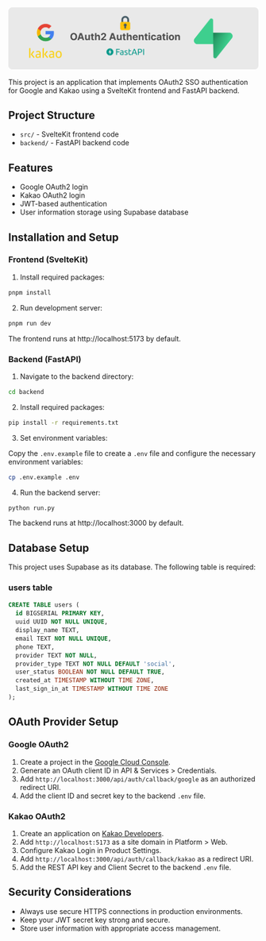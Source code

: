 <img src="images/Svelte-FastAPI-Supabase-OAuth2-authentication.png"/>

This project is an application that implements OAuth2 SSO authentication for Google and Kakao using a SvelteKit frontend and FastAPI backend.

## Project Structure

- `src/` - SvelteKit frontend code
- `backend/` - FastAPI backend code

## Features

- Google OAuth2 login
- Kakao OAuth2 login
- JWT-based authentication
- User information storage using Supabase database

## Installation and Setup

### Frontend (SvelteKit)

1. Install required packages:

```bash
pnpm install
```

2. Run development server:

```bash
pnpm run dev
```

The frontend runs at http://localhost:5173 by default.

### Backend (FastAPI)

1. Navigate to the backend directory:

```bash
cd backend
```

2. Install required packages:

```bash
pip install -r requirements.txt
```

3. Set environment variables:

Copy the `.env.example` file to create a `.env` file and configure the necessary environment variables:

```bash
cp .env.example .env
```

4. Run the backend server:

```bash
python run.py
```

The backend runs at http://localhost:3000 by default.

## Database Setup

This project uses Supabase as its database. The following table is required:

### users table

```sql
CREATE TABLE users (
  id BIGSERIAL PRIMARY KEY,
  uuid UUID NOT NULL UNIQUE,
  display_name TEXT,
  email TEXT NOT NULL UNIQUE,
  phone TEXT,
  provider TEXT NOT NULL,
  provider_type TEXT NOT NULL DEFAULT 'social',
  user_status BOOLEAN NOT NULL DEFAULT TRUE,
  created_at TIMESTAMP WITHOUT TIME ZONE,
  last_sign_in_at TIMESTAMP WITHOUT TIME ZONE
);
```

## OAuth Provider Setup

### Google OAuth2

1. Create a project in the [Google Cloud Console](https://console.cloud.google.com/).
2. Generate an OAuth client ID in API & Services > Credentials.
3. Add `http://localhost:3000/api/auth/callback/google` as an authorized redirect URI.
4. Add the client ID and secret key to the backend `.env` file.

### Kakao OAuth2

1. Create an application on [Kakao Developers](https://developers.kakao.com/).
2. Add `http://localhost:5173` as a site domain in Platform > Web.
3. Configure Kakao Login in Product Settings.
4. Add `http://localhost:3000/api/auth/callback/kakao` as a redirect URI.
5. Add the REST API key and Client Secret to the backend `.env` file.

## Security Considerations

- Always use secure HTTPS connections in production environments.
- Keep your JWT secret key strong and secure.
- Store user information with appropriate access management.

